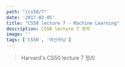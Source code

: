 ```yaml
---
path: "/cs50/7"
date: '2017-02-05'
title: "CS50 lecture 7 - Machine Learning"
description: CS50 lecture 7 정리
image: ''
tags: ['CS50', '머신러닝']
---
```

> Harvard's CS50 lecture 7 정리